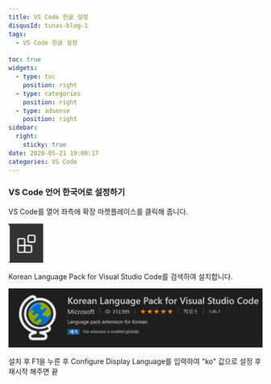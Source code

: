 ```yaml
---
title: VS Code 한글 설정
disqusId: tunas-blog-1
tags:
  - VS Code 한글 설정

toc: true
widgets:
  - type: toc
    position: right
  - type: categories
    position: right
  - type: adsense
    position: right
sidebar:
  right:
    sticky: true
date: 2020-05-21 19:08:17
categories: VS Code
---
```


### VS Code 언어 한국어로 설정하기

VS Code를 열어 좌측에 확장 마켓플레이스를 클릭해 줍니다.

![VS Code 마켓플레이스](/images/market.png)

Korean Language Pack for Visual Studio Code를 검색하여 설치합니다.

![Korean Language Pack for Visual Studio Code](/images/Language_Pack.png)

설치 후 F1을 누른 후 Configure Display Language를 입력하여 "ko" 값으로 설정 후 재시작 해주면 끝
